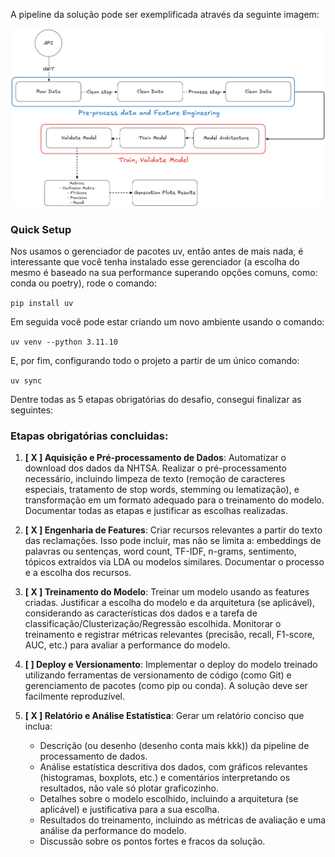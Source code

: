 A pipeline da solução pode ser exemplificada através da seguinte imagem:

![alt text](diagrama.png "Data and Models Pipeline")

### Quick Setup
Nos usamos o gerenciador de pacotes uv, então antes de mais nada, é interessante que você tenha instalado esse gerenciador (a escolha do mesmo é baseado na sua performance superando opções comuns, como: conda ou poetry), rode o comando:

```pip install uv```

Em seguida você pode estar criando um novo ambiente usando o comando:

```uv venv --python 3.11.10```

E, por fim, configurando todo o projeto a partir de um único comando:

``` uv sync ```

Dentre todas as 5 etapas obrigatórias do desafio, consegui finalizar as seguintes:
### Etapas obrigatórias concluidas:
1. **[ X ] Aquisição e Pré-processamento de Dados**: Automatizar o download dos dados da NHTSA. Realizar o pré-processamento necessário, incluindo limpeza de texto (remoção de caracteres especiais, tratamento de stop words, stemming ou lematização), e transformação em um formato adequado para o treinamento do modelo. Documentar todas as etapas e justificar as escolhas realizadas.

2. **[ X ] Engenharia de Features**: Criar recursos relevantes a partir do texto das reclamações. Isso pode incluir, mas não se limita a: embeddings de palavras ou sentenças, word count, TF-IDF, n-grams, sentimento, tópicos extraídos via LDA ou modelos similares. Documentar o processo e a escolha dos recursos.

3. **[ X ] Treinamento do Modelo**: Treinar um modelo usando as features criadas. Justificar a escolha do modelo e da arquitetura (se aplicável), considerando as características dos dados e a tarefa de classificação/Clusterização/Regressão escolhida. Monitorar o treinamento e registrar métricas relevantes (precisão, recall, F1-score, AUC, etc.) para avaliar a performance do modelo.

4. **[ ] Deploy e Versionamento**: Implementar o deploy do modelo treinado utilizando ferramentas de versionamento de código (como Git) e gerenciamento de pacotes (como pip ou conda). A solução deve ser facilmente reproduzível.

5. **[ X ] Relatório e Análise Estatística**: Gerar um relatório conciso que inclua:
    - Descrição (ou desenho (desenho conta mais kkk)) da pipeline de processamento de dados.
    - Análise estatística descritiva dos dados, com gráficos relevantes (histogramas, boxplots, etc.) e comentários interpretando os resultados, não vale só plotar graficozinho.
    - Detalhes sobre o modelo escolhido, incluindo a arquitetura (se aplicável) e justificativa para a sua escolha.
    - Resultados do treinamento, incluindo as métricas de avaliação e uma análise da performance do modelo.
    - Discussão sobre os pontos fortes e fracos da solução.